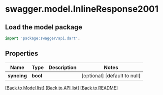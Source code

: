 # swagger.model.InlineResponse2001

## Load the model package
```dart
import 'package:swagger/api.dart';
```

## Properties
Name | Type | Description | Notes
------------ | ------------- | ------------- | -------------
**syncing** | **bool** |  | [optional] [default to null]

[[Back to Model list]](../README.md#documentation-for-models) [[Back to API list]](../README.md#documentation-for-api-endpoints) [[Back to README]](../README.md)



